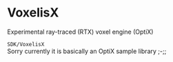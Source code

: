 # VoxelisX
Experimental ray-traced (RTX) voxel engine (OptiX)

`SDK/VoxelisX`  
Sorry currently it is basically an OptiX sample library ;-;;
